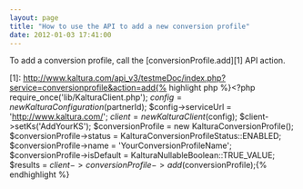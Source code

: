 ```yaml
---
layout: page
title: "How to use the API to add a new conversion profile"
date: 2012-01-03 17:41:00
---
```


To add a conversion profile, call the [conversionProfile.add][1] API action.

 [1]: http://www.kaltura.com/api_v3/testmeDoc/index.php?service=conversionprofile&action=add{% highlight php %}<?php require\_once('lib/KalturaClient.php'); $config = new KalturaConfiguration($partnerId); $config->serviceUrl = 'http://www.kaltura.com/'; $client = new KalturaClient($config); $client->setKs('AddYourKS'); $conversionProfile = new KalturaConversionProfile(); $conversionProfile->status = KalturaConversionProfileStatus::ENABLED; $conversionProfile->name = 'YourConversionProfileName'; $conversionProfile->isDefault = KalturaNullableBoolean::TRUE\_VALUE; $results = $client-> conversionProfile ->add($conversionProfile);{% endhighlight %}